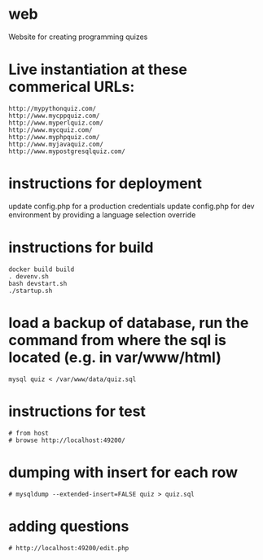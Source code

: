 # web
Website for creating programming quizes

# Live instantiation at these commerical URLs:

    http://mypythonquiz.com/
    http://www.mycppquiz.com/
    http://www.myperlquiz.com/
    http://www.mycquiz.com/
    http://www.myphpquiz.com/
    http://www.myjavaquiz.com/
    http://www.mypostgresqlquiz.com/

# instructions for deployment
update config.php for a production credentials
update config.php for dev environment by providing a language selection override

# instructions for build

    docker build build
    . devenv.sh
    bash devstart.sh
    ./startup.sh

# load a backup of database, run the command from where the sql is located (e.g. in var/www/html) 
    mysql quiz < /var/www/data/quiz.sql
    
# instructions for test
    # from host 
    # browse http://localhost:49200/

# dumping with insert for each row
    # mysqldump --extended-insert=FALSE quiz > quiz.sql

# adding questions
    # http://localhost:49200/edit.php
